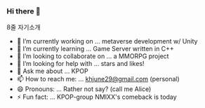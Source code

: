### Hi there 👋

8줄 자기소개

- 🔭 I’m currently working on ... metaverse development w/ Unity
- 🌱 I’m currently learning ... Game Server written in C++
- 👯 I’m looking to collaborate on ... a MMORPG project
- 🤔 I’m looking for help with ... stars and likes!
- 💬 Ask me about ... KPOP
- 📫 How to reach me: ... khjune29@gmail.com (personal)
- 😄 Pronouns: ... Rather not say? (call me Alice)
- ⚡ Fun fact: ... KPOP-group NMIXX's comeback is today
